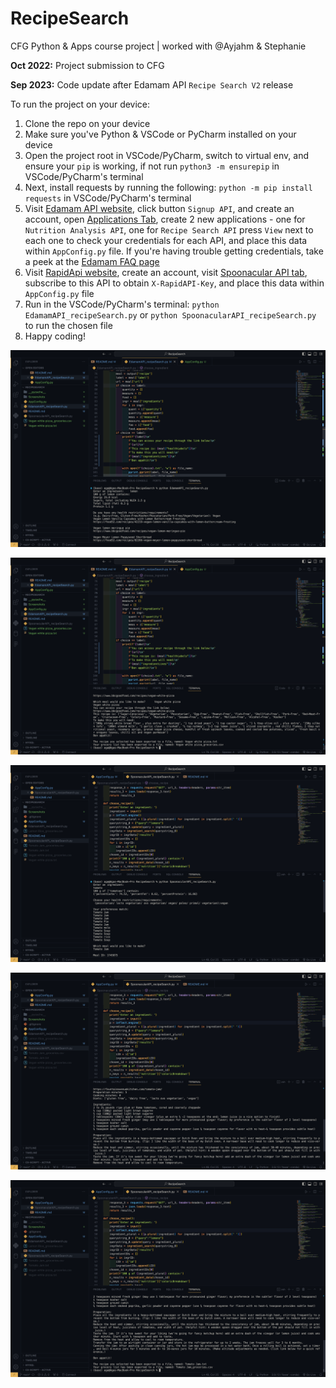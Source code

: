 # RecipeSearch
CFG Python & Apps course project | worked with @Ayjahm & Stephanie 

**Oct 2022:** Project submission to CFG

**Sep 2023:** Code update after Edamam API `Recipe Search V2` release

To run the project on your device:
1) Clone the repo on your device
2) Make sure you've Python & VSCode or PyCharm installed on your device
3) Open the project root in VSCode/PyCharm, switch to virtual env, and ensure your `pip` is working, if not run `python3 -m ensurepip` in VSCode/PyCharm's terminal
4) Next, install requests by running the following: `python -m pip install requests` in VSCode/PyCharm's terminal
5) Visit [Edamam API website](https://www.edamam.com), click button `Signup API`, and create an account, open [Applications Tab](https://developer.edamam.com//admin/applications/), create 2 new applications - one for `Nutrition Analysis API`, one for `Recipe Search API` press `View` next to each one to check your credentials for each API, and place this data within `AppConfig.py` file. If you're having trouble getting credentials, take a peek at the [Edamam FAQ page](https://developer.edamam.com/api/faq#:~:text=You%20need%20to%20log%20in,can%20create%20a%20new%20application.)
6) Visit [RapidApi website](https://rapidapi.com/hub), create an account, visit [Spoonacular API tab](https://rapidapi.com/spoonacular/api/recipe-food-nutrition), subscribe to this API to obtain `X-RapidAPI-Key`, and place this data within `AppConfig.py` file
7) Run in the VSCode/PyCharm's terminal: `python EdamamAPI_recipeSearch.py` or `python SpoonacularAPI_recipeSearch.py` to run the chosen file
8) Happy coding! 

![Edamam-API-ex-01](./Screenshots/EdamamAPI/working/Screenshot%202023-09-24%20at%2011.39.23%20PM.png)

![Edamam-API-ex-02](./Screenshots/EdamamAPI/working/Screenshot%202023-09-24%20at%2011.39.32%20PM.png)

![Spoonacular-API-ex-01](./Screenshots/SpoonacularAPI/working/Screenshot%202023-09-25%20at%203.09.45%20PM.png)

![Spoonacular-API-ex-02](./Screenshots/SpoonacularAPI/working/Screenshot%202023-09-25%20at%203.09.59%20PM.png)

![Spoonacular-API-ex-03](./Screenshots/SpoonacularAPI/working/Screenshot%202023-09-25%20at%203.10.07%20PM.png)
